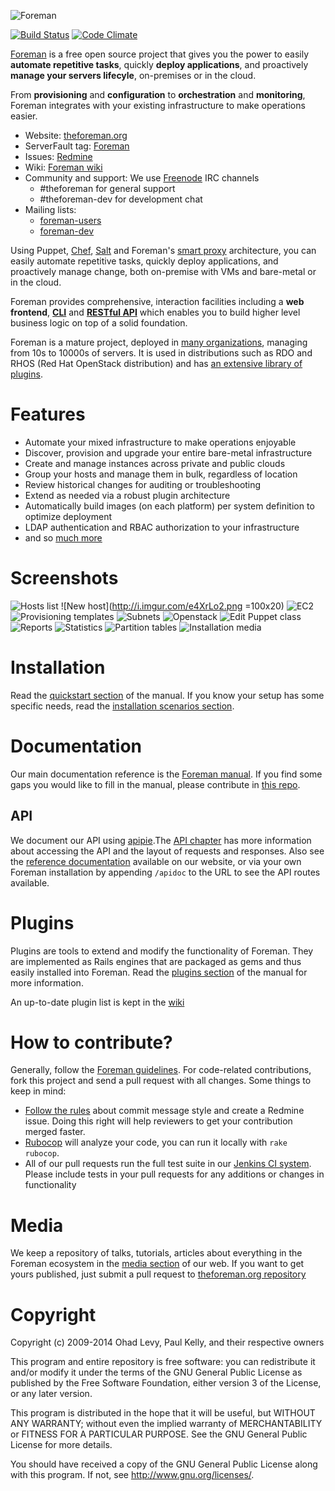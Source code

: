 ![Foreman](https://raw.githubusercontent.com/theforeman/foreman-graphics/master/logo/foreman_medium.png)

[![Build Status](http://ci.theforeman.org/buildStatus/icon?job=test_develop)](http://ci.theforeman.org/job/test_develop/)
[![Code Climate](https://codeclimate.com/github/theforeman/foreman/badges/gpa.svg)](https://codeclimate.com/github/theforeman/foreman)

[Foreman](http://theforeman.org) is a free open source project that gives you the power to easily **automate repetitive tasks**, quickly **deploy applications**, and proactively **manage your servers lifecyle**, on-premises or in the cloud.

From **provisioning** and **configuration** to **orchestration** and **monitoring**, Foreman integrates with your existing infrastructure to make operations easier.

* Website: [theforeman.org](http://theforeman.org)
* ServerFault tag: [Foreman](http://serverfault.com/questions/tagged/foreman)
* Issues: [Redmine](http://projects.theforeman.org/issues)
* Wiki: [Foreman wiki](http://projects.theforeman.org/projects/foreman/wiki/About)
* Community and support: We use [Freenode](irc.freenode.net) IRC channels
    * #theforeman for general support
    * #theforeman-dev for development chat
* Mailing lists:
    * [foreman-users](https://groups.google.com/forum/?fromgroups#!forum/foreman-users)
    * [foreman-dev](https://groups.google.com/forum/?fromgroups#!forum/foreman-dev)

Using Puppet, [Chef](http://github.com/theforeman/foreman_chef), [Salt](http://github.com/theforeman/foreman_salt) and Foreman's [smart proxy](http://github.com/theforeman/smart-proxy) architecture, you can easily automate repetitive tasks, quickly deploy applications, and proactively manage change, both on-premise with VMs and bare-metal or in the cloud.

Foreman provides comprehensive, interaction facilities including a **web frontend**, [**CLI**](http://theforeman.org/manuals/1.6/index.html#4.5CommandLineInterface) and [**RESTful API**](http://theforeman.org/api_v2.html) which enables you to build higher level business logic on top of a solid foundation.

Foreman is a mature project, deployed in [many organizations](http://projects.theforeman.org/projects/foreman/wiki/Who_Uses_Foreman), managing from 10s to 10000s of servers. It is used in distributions such as RDO and RHOS (Red Hat OpenStack distribution) and has [an extensive library of plugins](http://projects.theforeman.org/projects/foreman/wiki/List_of_Plugins).

# Features
* Automate your mixed infrastructure to make operations enjoyable
* Discover, provision and upgrade your entire bare-metal infrastructure
* Create and manage instances across private and public clouds
* Group your hosts and manage them in bulk, regardless of location
* Review historical changes for auditing or troubleshooting
* Extend as needed via a robust plugin architecture
* Automatically build images (on each platform) per system definition to optimize deployment
* LDAP authentication and RBAC authorization to your infrastructure
* and so [much more](http://theforeman.org/manuals/latest/index.html)

# Screenshots
![Hosts list](http://i.imgur.com/XXCtFFH.png)
![New host](http://i.imgur.com/e4XrLo2.png =100x20)
![EC2](http://i.imgur.com/IUQ0ciM.png)
![Provisioning templates](http://i.imgur.com/sn9CzN1.png)
![Subnets](http://i.imgur.com/QNO8tdh.png)
![Openstack](http://i.imgur.com/vCwOjdv.png)
![Edit Puppet class](http://i.imgur.com/8nIJip9.png)
![Reports](http://i.imgur.com/ns7Vg1e.png)
![Statistics](http://i.imgur.com/0Hlt7wO.png)
![Partition tables](http://i.imgur.com/Pgdhlsl.png)
![Installation media](http://i.imgur.com/5Uz9LFa.png)

# Installation
Read the [quickstart section](theforeman.org/manuals/latest/#2.Quickstart) of the manual. If you know your setup has some specific needs, read the [installation scenarios section](http://theforeman.org/manuals/latest/#3.2.3InstallationScenarios).

# Documentation
Our main documentation reference is the [Foreman manual](http://theforeman.org/manuals/latest/). If you find some gaps you would like to fill in the manual, please contribute in [this repo](https://github.com/theforeman/theforeman.org).

## API
We document our API using [apipie](https://github.com/Apipie/apipie-rails).The [API chapter](http://theforeman.org/manuals/latest/index.html#5.1API) has more information about accessing the API and the layout of requests and responses. Also see the [reference documentation](http://theforeman.org/api_v2.html) available on our website, or via your own Foreman installation by appending `/apidoc` to the URL to see the API routes available.

# Plugins
Plugins are tools to extend and modify the functionality of Foreman. They are implemented as Rails engines that are packaged as gems and thus easily installed into Foreman. Read the [plugins section](http://theforeman.org/manuals/latest/index.html#6.Plugins) of the manual for more information.

An up-to-date plugin list is kept in the [wiki](http://projects.theforeman.org/projects/foreman/wiki/List_of_Plugins)

# How to contribute?
Generally, follow the [Foreman guidelines](http://theforeman.org/contribute.html). For code-related contributions, fork this project and send a pull request with all changes. Some things to keep in mind:
* [Follow the rules](http://theforeman.org/contribute.html#SubmitPatches) about commit message style and create a Redmine issue. Doing this right will help reviewers to get your contribution merged faster.
* [Rubocop](https://github.com/bbatsov/rubocop) will analyze your code, you can run it locally with `rake rubocop`.
* All of our pull requests run the full test suite in our [Jenkins CI system](http://ci.theforeman.org/). Please include tests in your pull requests for any additions or changes in functionality

# Media
We keep a repository of talks, tutorials, articles about everything in the Foreman ecosystem in the [media section](http://theforeman.org/media.html) of our web. If you want to get yours published, just submit a pull request to [theforeman.org repository](https://github.com/theforeman/theforeman.org)

# Copyright
Copyright (c) 2009-2014 Ohad Levy, Paul Kelly, and their respective owners

This program and entire repository is free software: you can redistribute it and/or modify
it under the terms of the GNU General Public License as published by
the Free Software Foundation, either version 3 of the License, or
any later version.

This program is distributed in the hope that it will be useful,
but WITHOUT ANY WARRANTY; without even the implied warranty of
MERCHANTABILITY or FITNESS FOR A PARTICULAR PURPOSE.  See the
GNU General Public License for more details.

You should have received a copy of the GNU General Public License
along with this program.  If not, see <http://www.gnu.org/licenses/>.
